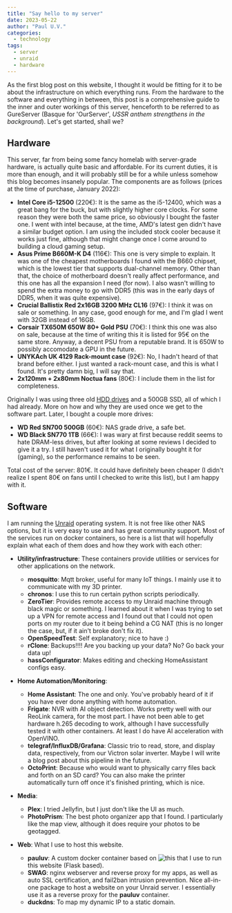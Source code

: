 ```yaml
---
title: "Say hello to my server" 
date: 2023-05-22
author: "Paul U.V."
categories:
  - technology
tags: 
  - server
  - unraid
  - hardware
---
```


As the first blog post on this website, I thought it would be fitting for it to be about the infrastructure on which everything runs. From the hardware to the software and everything in between, this post is a comprehensive guide to the inner and outer workings of this server, henceforth to be referred to as GureServer (Basque for 'OurServer', _USSR anthem strengthens in the background_). Let's get started, shall we?

## Hardware
This server, far from being some fancy homelab with server-grade hardware, is actually quite basic and affordable. For its current duties, it is more than enough, and it will probably still be for a while unless somehow this blog becomes insanely popular. The components are as follows (prices at the time of purchase, January 2022):

- **Intel Core i5-12500** (220€): It is the same as the i5-12400, which was a great bang for the buck, but with slightly higher core clocks. For some reason they were both the same price, so obviously I bought the faster one. I went with intel because, at the time, AMD's latest gen didn't have a similar budget option. I am using the included stock cooler because it works just fine, although that might change once I come around to building a cloud gaming setup.
- **Asus Prime B660M-K D4** (116€): This one is very simple to explain. It was one of the cheapest motherboards I found with the B660 chipset, which is the lowest tier that supports dual-channel memory. Other than that, the choice of motherboard doesn't really affect performance, and this one has all the expansion I need (for now). I also wasn't willing to spend the extra money to go with DDR5 (this was in the early days of DDR5, when it was quite expensive).
- **Crucial Ballistix Red 2x16GB 3200 MHz CL16** (97€): I think it was on sale or something. In any case, good enough for me, and I'm glad I went with 32GB instead of 16GB.
- **Corsair TX650M 650W 80+ Gold PSU** (70€): I think this one was also on sale, because at the time of writing this it is listed for 95€ on the same store. Anyway, a decent PSU from a reputable brand. It is 650W to possibly accomodate a GPU in the future.
- **UNYKAch UK 4129 Rack-mount case** (92€): No, I hadn't heard of that brand before either. I just wanted a rack-mount case, and this is what I found. It's pretty damn big, I will say that.
- **2x120mm + 2x80mm Noctua fans** (80€): I include them in the list for completeness.

Originally I was using three old [HDD drives](https://en.wikipedia.org/wiki/RAS_syndrome) and a 500GB SSD, all of which I had already. More on how and why they are used once we get to the software part. Later, I bought a couple more drives:

- **WD Red SN700 500GB** (60€): NAS grade drive, a safe bet.
- **WD Black SN770 1TB** (66€): I was wary at first because reddit seems to hate DRAM-less drives, but after looking at some reviews I decided to give it a try. I still haven't used it for what I originally bought it for (gaming), so the performance remains to be seen.

Total cost of the server: 801€. It could have definitely been cheaper (I didn't realize I spent 80€ on fans until I checked to write this list), but I am happy with it.

## Software
I am running the [Unraid](https://unraid.net) operating system. It is not free like other NAS options, but it is very easy to use and has great community support. Most of the services run on docker containers, so here is a list that will hopefully explain what each of them does and how they work with each other:

- **Utility/infrastructure**: These containers provide utilities or services for other applications on the network.
  - **mosquitto**: Mqtt broker, useful for many IoT things. I mainly use it to communicate with my 3D printer.
  - **chronos**: I use this to run certain python scripts periodically.
  - **ZeroTier**: Provides remote access to my Unraid machine through black magic or something. I learned about it when I was trying to set up a VPN for remote access and I found out that I could not open ports on my router due to it being behind a CG NAT (this is no longer the case, but, if it ain't broke don't fix it).
  - **OpenSpeedTest**: Self explanatory; nice to have :)
  - **rClone**: Backups!!!! Are you backing up your data? No? Go back your data up!
  - **hassConfigurator**: Makes editing and checking HomeAssistant configs easy.

- **Home Automation/Monitoring**:
  - **Home Assistant**: The one and only. You've probably heard of it if you have ever done anything with home automation.
  - **Frigate**: NVR with AI object detection. Works pretty well with our ReoLink camera, for the most part. I have not been able to get hardware h.265 decoding to work, although I have successfully tested it with other containers. At least I do have AI acceleration with OpenVINO.
  - **telegraf/InfluxDB/Grafana**: Classic trio to read, store, and display data, respectively, from our Victron solar inverter. Maybe I will write a blog post about this pipeline in the future.
  - **OctoPrint**: Because who would want to physically carry files back and forth on an SD card? You can also make the printer automatically turn off once it's finished printing, which is nice.

- **Media**:
  - **Plex**: I tried Jellyfin, but I just don't like the UI as much.
  - **PhotoPrism**: The best photo organizer app that I found. I particularly like the map view, although it does require your photos to be geotagged.

- **Web**: What I use to host this website.
  - **pauluv**: A custom docker container based on ![this](https://hub.docker.com/r/tiangolo/meinheld-gunicorn-flask) that I use to run this website (Flask based).
  - **SWAG**: nginx webserver and reverse proxy for my apps, as well as auto SSL certification, and fail2ban intrusion prevention. Nice all-in-one package to host a website on your Unraid server. I essentially use it as a reverse proxy for the **pauluv** container.
  - **duckdns**: To map my dynamic IP to a static domain.
